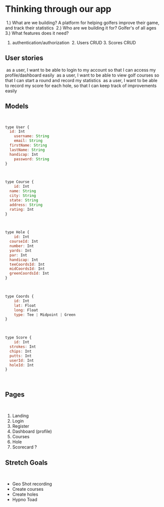 # Thinking through our app
​
1.) What are we building?
	A platform for helping golfers improve their game, and track their statistics
​
2.) Who are we building it for?
​
​	Golfer's of all ages
​
3.) What features does it need?
​
1. authentication/authorization
​
 	2. Users CRUD
 	3. Scores CRUD
​
## User stories
​
as a user, I want to be able to login to my account so that I can access my profile/dashboard easily
​
as a user, I want to be able to view golf courses so that I can start a round and record my statistics
​
as a user, I want to be able to record my score for each hole, so that I can keep track of improvements easily
​
## Models
​
```javascript
type User {
  id: Int
	username: String
	email: String
  firstName: String
  lastName: String
  handicap: Int
	password: String
}
```
​
```javascript
type Course {
	id: Int
  name: String
  city: String
  state: String
  address: String
  rating: Int
}
```
​
```javascript
type Hole {
	id: Int
  courseId: Int
  number: Int
  yards: Int
  par: Int
  handicap: Int
  teeCoordsId: Int
  midCoordsId: Int
  greenCoordsId: Int
}
```
​
```javascript
type Coords {
	id: Int
	lat: Float
	long: Float
	type: Tee | Midpoint | Green
}
```
​
```javascript
type Score {
	id: Int
  strokes: Int
  chips: Int
  putts: Int
  userId: Int
  holeId: Int
}
```
​
## Pages
​
1. Landing
2. Login
3. Register
4. Dashboard (profile)
5. Courses
6. Hole
7. Scorecard ?
​
## Stretch Goals
​
- Geo Shot recording
- Create courses
- Create holes
- Hypno Toad